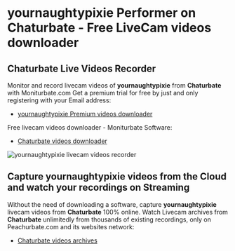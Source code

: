 # yournaughtypixie Performer on Chaturbate - Free LiveCam videos downloader

## Chaturbate Live Videos Recorder

Monitor and record livecam videos of **yournaughtypixie** from **Chaturbate** with Moniturbate.com
Get a premium trial for free by just and only registering with your Email address:
* [yournaughtypixie Premium videos downloader](https://moniturbate.com/request-demo-licence-key.html)

Free livecam videos downloader - Moniturbate Software:
* [Chaturbate videos downloader](https://moniturbate.com/moniturbate-download-software.html)

![yournaughtypixie livecam videos recorder](https://peachurnet.com/templates/moniturbate-software.png)


## Capture yournaughtypixie videos from the Cloud and watch your recordings on Streaming

Without the need of downloading a software, capture **yournaughtypixie** livecam videos from **Chaturbate** 100% online.
Watch Livecam archives from **Chaturbate** unlimitedly from thousands of existing recordings, only on Peachurbate.com and its websites network:
* [Chaturbate videos archives](https://peachurnet.com/)